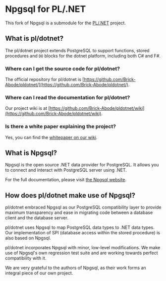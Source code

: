 # Npgsql for PL/.NET

This fork of Npgsql is a submodule for the [PL/.NET](https://github.com/Brick-Abode/pldotnet) project.

## What is pl/dotnet?

The pl/dotnet project extends PostgreSQL to support functions, stored procedures and `DO` blocks for the dotnet platform, including both C# and F#.

### Where can I get the source code for pl/dotnet?

The official repository for pl/dotnet is [https://github.com/Brick-Abode/pldotnet/](https://github.com/Brick-Abode/pldotnet/).

### Where can I read the documentation for pl/dotnet?

Our project wiki is at [https://github.com/Brick-Abode/pldotnet/wiki](https://github.com/Brick-Abode/pldotnet/wiki).

### Is there a white paper explaining the project?

Yes, you can find the [whitepaper on our wiki](https://github.com/Brick-Abode/pldotnet/wiki/pldotnet:-White-Paper).

## What is Npgsql?

Npgsql is the open source .NET data provider for PostgreSQL. It allows you to connect and interact with PostgreSQL server using .NET.

For the full documentation, please visit [the Npgsql website](https://www.npgsql.org).

## How does pl/dotnet make use of Npgsql?

pl/dotnet embraced Npgsql as our PostgreSQL compatibility layer to provide maximum transparency and ease in migrating code between a database client and the database server.

pl/dotnet uses Npgsql to map PostgreSQL data types to .NET data types.  Our implementation of SPI (database access within the stored procedure) is also based on Npgsql.

pl/dotnet incorporates Npgsql with minor, low-level modifications.  We make use of Npgsql's own regression test suite and are working towards perfect compatibility with it.

We are very grateful to the authors of Npgsql, as their work forms an integral piece of our own project.
